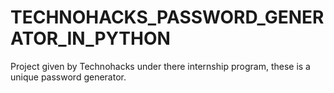 # TECHNOHACKS_PASSWORD_GENERATOR_IN_PYTHON
Project given by Technohacks under there internship program, these is a unique password generator.
